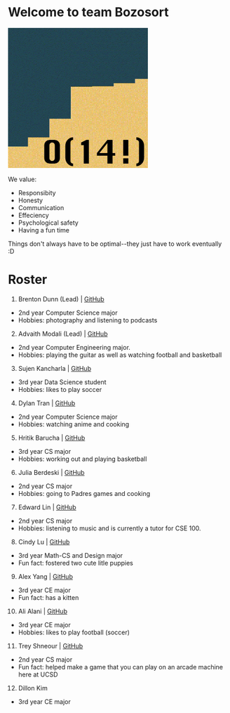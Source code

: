 # Welcome to team Bozosort

![team logo](branding/logo.jpg)

We value:
- Responsibity
- Honesty
- Communication
- Effeciency
- Psychological safety 
- Having a fun time

Things don't always have to be optimal--they just have to work eventually :D
# Roster
1. Brenton Dunn (Lead) | [GitHub](https://github.com/brentonmdunn)
  - 2nd year Computer Science major
  - Hobbies: photography and listening to podcasts
2. Advaith Modali (Lead) | [GitHub](https://github.com/advaithm22)
  - 2nd year Computer Engineering major.
  - Hobbies: playing the guitar as well as watching football and basketball
3. Sujen Kancharla | [GitHub](https://github.com/sujen07)
  - 3rd year Data Science student
  - Hobbies: likes to play soccer 
4. Dylan Tran | [GitHub](https://github.com/dylantrann)
  - 2nd year Computer Science major
  - Hobbies: watching anime and cooking
5. Hritik Barucha | [GitHub](https://github.com/hritikbharucha)
  - 3rd year CS major
  - Hobbies: working out and playing basketball
6. Julia Berdeski | [GitHub](https://github.com/jberdeski)
  - 2nd year CS major
  - Hobbies: going to Padres games and cooking
7. Edward Lin | [GitHub](https://github.com/EdwardLinS)
  - 2nd year CS major
  - Hobbies: listening to music and is currently a tutor for CSE 100.
8. Cindy Lu | [GitHub](https://github.com/HuimengLu)
  - 3rd year Math-CS and Design major
  - Fun fact: fostered two cute litle puppies
9. Alex Yang | [GitHub](ttps://github.com/OasisAlex)
  - 3rd year CE major
  - Fun fact: has a kitten
10. Ali Alani | [GitHub](https://github.com/a3alani)
  - 3rd year CE major
  - Hobbies: likes to play football (soccer)
11. Trey Shneour | [GitHub](https://github.com/tshneour)
  - 2nd year CS major
  - Fun fact: helped make a game that you can play on an arcade machine here at UCSD
12. Dillon Kim
  - 3rd year CE major

